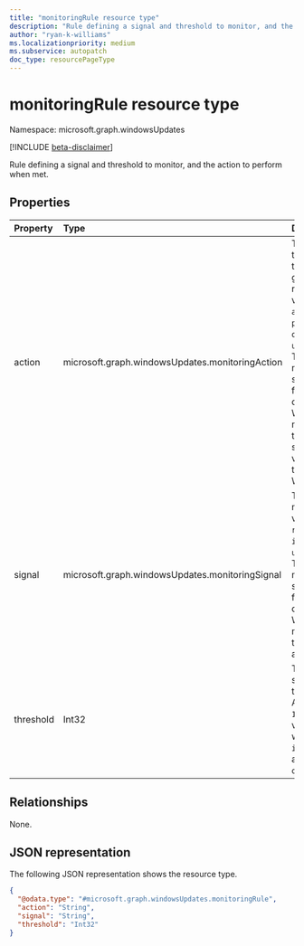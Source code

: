 ```yaml
---
title: "monitoringRule resource type"
description: "Rule defining a signal and threshold to monitor, and the action to perform when met."
author: "ryan-k-williams"
ms.localizationpriority: medium
ms.subservice: autopatch
doc_type: resourcePageType
---
```


# monitoringRule resource type

Namespace: microsoft.graph.windowsUpdates

[!INCLUDE [beta-disclaimer](../../includes/beta-disclaimer.md)]

Rule defining a signal and threshold to monitor, and the action to perform when met.

## Properties
|Property|Type|Description|
|:---|:---|:---|
|action|microsoft.graph.windowsUpdates.monitoringAction|The action triggered when the threshold for the given signal is reached. Possible values are: `alertError`, `pauseDeployment`, `offerFallback`, `unknownFutureValue`. The `offerFallback` member is only supported on feature update deployments of Windows 11 and must be paired with the `ineligible` signal. The fallback version offered is the version 22H2 of Windows 10.|
|signal|microsoft.graph.windowsUpdates.monitoringSignal|The signal to monitor. Possible values are: `rollback`, `ineligible`, `unknownFutureValue`. The `ineligible` member is only supported on feature update deployments of Windows 11 and must be paired with the `offerFallback` action.|
|threshold|Int32|The threshold for a signal at which to trigger the action. An integer from `1` to `100` (inclusive). This value is ignored when the signal is `ineligible` and the action is `offerFallback`.|

## Relationships
None.

## JSON representation
The following JSON representation shows the resource type.
<!-- {
  "blockType": "resource",
  "@odata.type": "microsoft.graph.windowsUpdates.monitoringRule"
}
-->
``` json
{
  "@odata.type": "#microsoft.graph.windowsUpdates.monitoringRule",
  "action": "String",
  "signal": "String",
  "threshold": "Int32"
}
```
